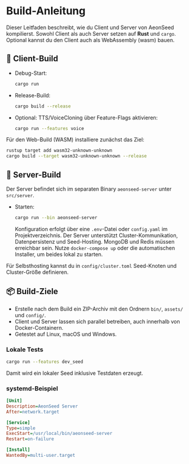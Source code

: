 # Build-Anleitung

Dieser Leitfaden beschreibt, wie du Client und Server von AeonSeed kompilierst.
Sowohl Client als auch Server setzen auf **Rust** und `cargo`. Optional kannst du den Client auch als WebAssembly (wasm) bauen.

## 🧱 Client-Build

- Debug-Start:
  ```bash
  cargo run
  ```
- Release-Build:
  ```bash
  cargo build --release
  ```
- Optional: TTS/VoiceCloning über Feature-Flags aktivieren:
  ```bash
  cargo run --features voice
  ```

Für den Web-Build (WASM) installiere zunächst das Ziel:
```bash
rustup target add wasm32-unknown-unknown
cargo build --target wasm32-unknown-unknown --release
```

## 🧱 Server-Build

Der Server befindet sich im separaten Binary `aeonseed-server` unter `src/server`.

- Starten:
  ```bash
  cargo run --bin aeonseed-server
  ```
  Konfiguration erfolgt über eine `.env`-Datei oder `config.yaml` im Projektverzeichnis.
  Der Server unterstützt Cluster-Kommunikation, Datenpersistenz und Seed-Hosting.
  MongoDB und Redis müssen erreichbar sein. Nutze `docker-compose up` oder die automatischen Installer, um beides lokal zu starten.

Für Selbsthosting kannst du in `config/cluster.toml` Seed-Knoten und Cluster-Größe definieren.

## 📦 Build-Ziele

- Erstelle nach dem Build ein ZIP-Archiv mit den Ordnern `bin/`, `assets/` und `config/`.
- Client und Server lassen sich parallel betreiben, auch innerhalb von Docker-Containern.
- Getestet auf Linux, macOS und Windows.

### Lokale Tests

```bash
cargo run --features dev_seed
```
Damit wird ein lokaler Seed inklusive Testdaten erzeugt.

### systemd-Beispiel

```ini
[Unit]
Description=AeonSeed Server
After=network.target

[Service]
Type=simple
ExecStart=/usr/local/bin/aeonseed-server
Restart=on-failure

[Install]
WantedBy=multi-user.target
```

